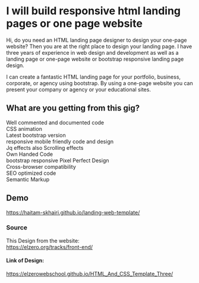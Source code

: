 # I will build responsive html landing pages or one page website
Hi, do you need an HTML landing page designer to design your one-page website? Then you are at the right place to design your landing page. I have three years of experience in web design and development as well as a landing page or one-page website or bootstrap responsive landing page design.

I can create a fantastic HTML landing page for your portfolio, business, corporate, or agency using bootstrap. By using a one-page website you can present your company or agency or your educational sites.

## What are you getting from this gig?
Well commented and documented code <br/>
CSS animation <br/>
Latest bootstrap version <br/>
responsive mobile friendly code and design <br/>
Jq effects also Scrolling effects <br/>
Own Handed Code <br/>
bootstrap responsive Pixel Perfect Design <br/>
Cross-browser compatibility <br/>
SEO optimized code <br/>
Semantic Markup

## Demo
https://haitam-skhairi.github.io/landing-web-template/
### Source
This Design from the website: <br>
https://elzero.org/tracks/front-end/
#### Link of Design:
https://elzerowebschool.github.io/HTML_And_CSS_Template_Three/
